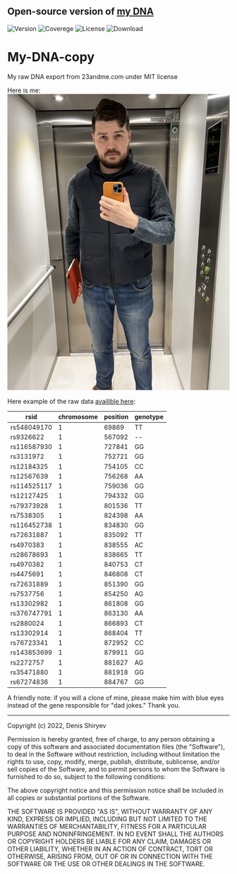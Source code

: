 ## Open-source version of [my DNA](https://www.facebook.com/Denis.Sergeevitch/)
![Version](https://img.shields.io/badge/Denis--DNA-v1.00-blue) ![Coverege](https://img.shields.io/badge/coverage-99%25-yellowgreen) ![License](https://img.shields.io/badge/license-MIT-green) ![Download](https://img.shields.io/badge/downloads-1k-brightgreen)


# My-DNA-copy
 My raw DNA export from 23andme.com under MIT license

Here is me:
![My photo](https://github.com/DenisSergeevitch/My-DNA-copy/blob/master/me.jpg?raw=true)

Here example of the raw data [availible here](https://github.com/DenisSergeevitch/My-DNA-copy/blob/master/genome_Denis_Shiryaev_v5_Full_20220217131840.txt?raw=true):

| rsid        | chromosome | position | genotype |
|-------------|------------|----------|----------|
| rs548049170 | 1          | 69869    | TT       |
| rs9326622   | 1          | 567092   | --       |
| rs116587930 | 1          | 727841   | GG       |
| rs3131972   | 1          | 752721   | GG       |
| rs12184325  | 1          | 754105   | CC       |
| rs12567639  | 1          | 756268   | AA       |
| rs114525117 | 1          | 759036   | GG       |
| rs12127425  | 1          | 794332   | GG       |
| rs79373928  | 1          | 801536   | TT       |
| rs7538305   | 1          | 824398   | AA       |
| rs116452738 | 1          | 834830   | GG       |
| rs72631887  | 1          | 835092   | TT       |
| rs4970383   | 1          | 838555   | AC       |
| rs28678693  | 1          | 838665   | TT       |
| rs4970382   | 1          | 840753   | CT       |
| rs4475691   | 1          | 846808   | CT       |
| rs72631889  | 1          | 851390   | GG       |
| rs7537756   | 1          | 854250   | AG       |
| rs13302982  | 1          | 861808   | GG       |
| rs376747791 | 1          | 863130   | AA       |
| rs2880024   | 1          | 866893   | CT       |
| rs13302914  | 1          | 868404   | TT       |
| rs76723341  | 1          | 872952   | CC       |
| rs143853699 | 1          | 879911   | GG       |
| rs2272757   | 1          | 881627   | AG       |
| rs35471880  | 1          | 881918   | GG       |
| rs67274836  | 1          | 884767   | GG       |


A friendly note: 
if you will a clone of mine, please make him with blue eyes instead of the gene responsible for "dad jokes." Thank you.


________
Copyright (c) 2022, Denis Shiryev

Permission is hereby granted, free of charge, to any person obtaining a copy
of this software and associated documentation files (the "Software"), to deal
in the Software without restriction, including without limitation the rights
to use, copy, modify, merge, publish, distribute, sublicense, and/or sell
copies of the Software, and to permit persons to whom the Software is
furnished to do so, subject to the following conditions:

The above copyright notice and this permission notice shall be included in all
copies or substantial portions of the Software.

THE SOFTWARE IS PROVIDED "AS IS", WITHOUT WARRANTY OF ANY KIND, EXPRESS OR
IMPLIED, INCLUDING BUT NOT LIMITED TO THE WARRANTIES OF MERCHANTABILITY,
FITNESS FOR A PARTICULAR PURPOSE AND NONINFRINGEMENT. IN NO EVENT SHALL THE
AUTHORS OR COPYRIGHT HOLDERS BE LIABLE FOR ANY CLAIM, DAMAGES OR OTHER
LIABILITY, WHETHER IN AN ACTION OF CONTRACT, TORT OR OTHERWISE, ARISING FROM,
OUT OF OR IN CONNECTION WITH THE SOFTWARE OR THE USE OR OTHER DEALINGS IN THE
SOFTWARE.